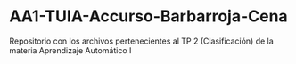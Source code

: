 # AA1-TUIA-Accurso-Barbarroja-Cena
Repositorio con los archivos pertenecientes al TP 2 (Clasificación) de la materia Aprendizaje Automático I
